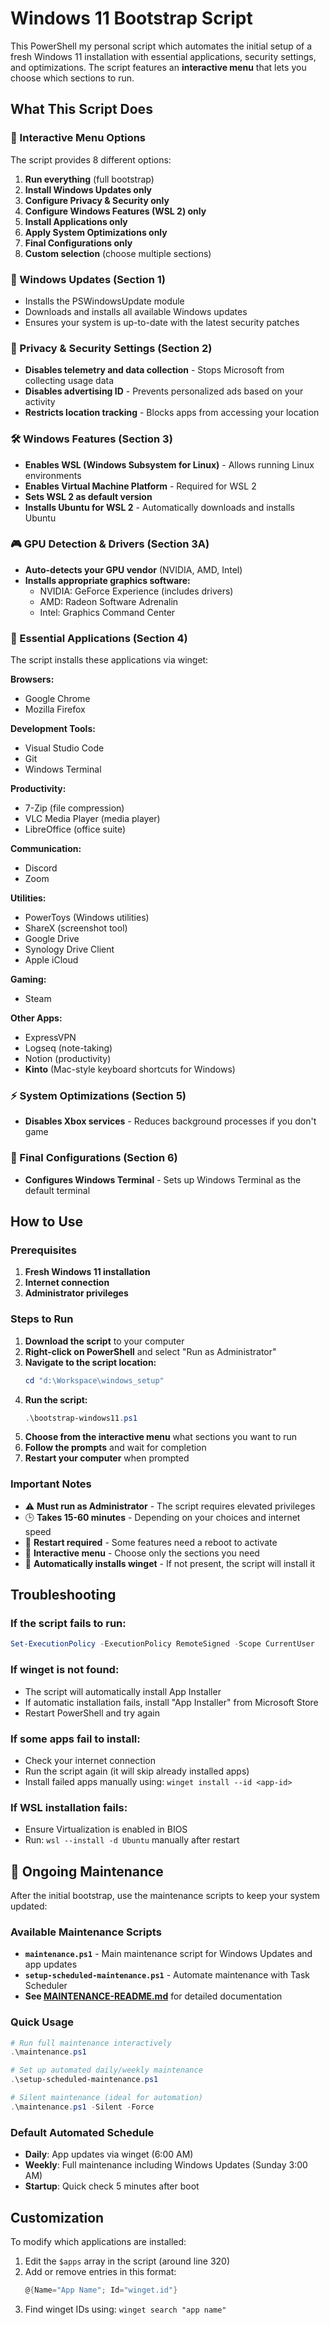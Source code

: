 # Windows 11 Bootstrap Script

This PowerShell my personal script which automates the initial setup of a fresh Windows 11 installation with essential applications, security settings, and optimizations. The script features an **interactive menu** that lets you choose which sections to run.

## What This Script Does

### 🎯 Interactive Menu Options
The script provides 8 different options:
1. **Run everything** (full bootstrap)
2. **Install Windows Updates only**
3. **Configure Privacy & Security only**
4. **Configure Windows Features (WSL 2) only**
5. **Install Applications only**
6. **Apply System Optimizations only**
7. **Final Configurations only**
8. **Custom selection** (choose multiple sections)

### 🔄 Windows Updates (Section 1)
- Installs the PSWindowsUpdate module
- Downloads and installs all available Windows updates
- Ensures your system is up-to-date with the latest security patches

### 🔐 Privacy & Security Settings (Section 2)
- **Disables telemetry and data collection** - Stops Microsoft from collecting usage data
- **Disables advertising ID** - Prevents personalized ads based on your activity
- **Restricts location tracking** - Blocks apps from accessing your location

### 🛠️ Windows Features (Section 3)
- **Enables WSL (Windows Subsystem for Linux)** - Allows running Linux environments
- **Enables Virtual Machine Platform** - Required for WSL 2
- **Sets WSL 2 as default version**
- **Installs Ubuntu for WSL 2** - Automatically downloads and installs Ubuntu

### 🎮 GPU Detection & Drivers (Section 3A)
- **Auto-detects your GPU vendor** (NVIDIA, AMD, Intel)
- **Installs appropriate graphics software:**
  - NVIDIA: GeForce Experience (includes drivers)
  - AMD: Radeon Software Adrenalin
  - Intel: Graphics Command Center

### 📱 Essential Applications (Section 4)
The script installs these applications via winget:

**Browsers:**
- Google Chrome
- Mozilla Firefox

**Development Tools:**
- Visual Studio Code
- Git
- Windows Terminal

**Productivity:**
- 7-Zip (file compression)
- VLC Media Player (media player)
- LibreOffice (office suite)

**Communication:**
- Discord
- Zoom

**Utilities:**
- PowerToys (Windows utilities)
- ShareX (screenshot tool)
- Google Drive
- Synology Drive Client
- Apple iCloud

**Gaming:**
- Steam

**Other Apps:**
- ExpressVPN
- Logseq (note-taking)
- Notion (productivity)
- **Kinto** (Mac-style keyboard shortcuts for Windows)

### ⚡ System Optimizations (Section 5)
- **Disables Xbox services** - Reduces background processes if you don't game

### 🎯 Final Configurations (Section 6)
- **Configures Windows Terminal** - Sets up Windows Terminal as the default terminal

## How to Use

### Prerequisites
1. **Fresh Windows 11 installation**
2. **Internet connection**
3. **Administrator privileges**

### Steps to Run
1. **Download the script** to your computer
2. **Right-click on PowerShell** and select "Run as Administrator"
3. **Navigate to the script location:**
   ```powershell
   cd "d:\Workspace\windows_setup"
   ```
4. **Run the script:**
   ```powershell
   .\bootstrap-windows11.ps1
   ```
5. **Choose from the interactive menu** what sections you want to run
6. **Follow the prompts** and wait for completion
7. **Restart your computer** when prompted

### Important Notes
- ⚠️ **Must run as Administrator** - The script requires elevated privileges
- 🕒 **Takes 15-60 minutes** - Depending on your choices and internet speed
- 🔄 **Restart required** - Some features need a reboot to activate
- 🎯 **Interactive menu** - Choose only the sections you need
- 📝 **Automatically installs winget** - If not present, the script will install it

## Troubleshooting

### If the script fails to run:
```powershell
Set-ExecutionPolicy -ExecutionPolicy RemoteSigned -Scope CurrentUser
```

### If winget is not found:
- The script will automatically install App Installer
- If automatic installation fails, install "App Installer" from Microsoft Store
- Restart PowerShell and try again

### If some apps fail to install:
- Check your internet connection
- Run the script again (it will skip already installed apps)
- Install failed apps manually using: `winget install --id <app-id>`

### If WSL installation fails:
- Ensure Virtualization is enabled in BIOS
- Run: `wsl --install -d Ubuntu` manually after restart

## 🔄 Ongoing Maintenance

After the initial bootstrap, use the maintenance scripts to keep your system updated:

### Available Maintenance Scripts
- **`maintenance.ps1`** - Main maintenance script for Windows Updates and app updates
- **`setup-scheduled-maintenance.ps1`** - Automate maintenance with Task Scheduler
- **See [MAINTENANCE-README.md](MAINTENANCE-README.md)** for detailed documentation

### Quick Usage
```powershell
# Run full maintenance interactively
.\maintenance.ps1

# Set up automated daily/weekly maintenance
.\setup-scheduled-maintenance.ps1

# Silent maintenance (ideal for automation)
.\maintenance.ps1 -Silent -Force
```

### Default Automated Schedule
- **Daily**: App updates via winget (6:00 AM)
- **Weekly**: Full maintenance including Windows Updates (Sunday 3:00 AM)
- **Startup**: Quick check 5 minutes after boot

## Customization

To modify which applications are installed:

1. Edit the `$apps` array in the script (around line 320)
2. Add or remove entries in this format:
   ```powershell
   @{Name="App Name"; Id="winget.id"}
   ```
3. Find winget IDs using: `winget search "app name"`
